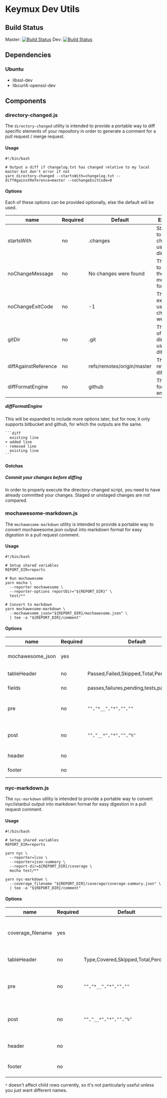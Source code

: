 # Keymux Dev Utils

## Build Status

Master: [![Build Status](https://jenkins.keymux.org/job/keymux/job/dev_utils/job/BuildMasterBranch/badge/icon)](https://jenkins.keymux.org/job/keymux/job/dev_utils/job/BuildMasterBranch/)
Dev: [![Build Status](https://jenkins.keymux.org/job/keymux/job/dev_utils/job/BuildDevBranch/badge/icon)](https://jenkins.keymux.org/job/keymux/job/dev_utils/job/BuildDevBranch/)

## Dependencies

### Ubuntu
* libssl-dev
* libcurl4-openssl-dev

## Components

### directory-changed.js

The `directory-changed` utility is intended to provide a portable way to diff specific elements of your repository in order to generate a comment for a pull request / merge request.

#### Usage

    #!/bin/bash

    # Output a diff if changelog.txt has changed relative to my local master but don't error if not
    yarn directory-changed --startsWith=changelog.txt --diffAgainstReference=master --noChangeExitCode=0

#### Options

Each of these options can be provided optionally, else the default will be used.

name                  | Required  | Default                                   | Explanation
--------------------- | --------- | ----------------------------------------- | -----------------
startsWith            | no        | .changes                                  | Starting path to search for changes, usually a directory
noChangeMessage       | no        | No changes were found                     | The message to output if there are no modifications found
noChangeExitCode      | no        | -1                                        | The process exit code to use when no changes were found
gitDir                | no        | .git                                      | The location of the .git directory to use for diffing
diffAgainstReference  | no        | refs/remotes/origin/master                | The reference to diff against
diffFormatEngine      | no        | github                                    | The diff format engine

##### diffFormatEngine

This will be expanded to include more options later, but for now, it only supports bitbucket and github, for which the outputs are the same.

    ```diff
      existing line
    + added line
    - removed line
      existing line
    ```

#### Gotchas

##### Commit your changes before diffing

In order to properly execute the directory-changed script, you need to have already committed your changes.  Staged or unstaged changes are not compared.

### mochawesome-markdown.js

The `mochawesome-markdown` utility is intended to provide a portable way to convert mochawesome.json output into markdown format for easy digestion in a pull request comment.

#### Usage

    #!/bin/bash

    # Setup shared variables
    REPORT_DIR=reports

    # Run mochawesome
    yarn mocha \
      --reporter mochawesome \
      --reporter-options reportDir="${REPORT_DIR}" \
      test/**

    # Convert to markdown
    yarn mochawesome-markdown \
      --mochawesome_json="${REPORT_DIR}/mochawesome.json" \
      | tee -a "${REPORT_DIR}/comment"

#### Options

name                  | Required  | Default                                   | Explanation
--------------------- | --------- | ----------------------------------------- | -----------------
mochawesome_json      | yes       |                                           | The full path to the mochawesome.json file
tableHeader           | no        | Passed,Failed,Skipped,Total,Percent       | The header row of the table
fields                | no        | passes,failures,pending,tests,passPercent | The arrangement of output fields
pre                   | no        | `"","*__","*","",""`                      | Pre-text per data cell, columns delimited by commas
post                  | no        | `"","__*","*","","%"`                     | Post-text per data cell, columns delimited by commas
header                | no        |                                           | Text to display above the table
footer                | no        |                                           | Text to display below the table

### nyc-markdown.js

The `nyc-markdown` utility is intended to provide a portable way to convert nyc/istanbul output into markdown format for easy digestion in a pull request comment.

#### Usage

    #!/bin/bash

    # Setup shared variables
    REPORT_DIR=reports

    yarn nyc \
      --reporter=lcov \
      --reporter=json-summary \
      --report-dir=${REPORT_DIR}/coverage \
      mocha test/**

    yarn nyc-markdown \
      --coverage_filename "${REPORT_DIR}/coverage/coverage-summary.json" \
      | tee -a "${REPORT_DIR}/comment"

#### Options

name                  | Required  | Default                                   | Explanation
--------------------- | --------- | ----------------------------------------- | -----------------
coverage_filename     | yes       |                                           | The full path to the coverage-summary.json file
tableHeader           | no        | Type,Covered,Skipped,Total,Percent        | The header row of the table`*`
pre                   | no        | `"","*__","*","",""`                      | Pre-text per data cell, columns delimited by commas
post                  | no        | `"","__*","*","","%"`                     | Post-text per data cell, columns delimited by commas
header                | no        |                                           | Text to display above the table
footer                | no        |                                           | Text to display below the table

`*` doesn't affect child rows currently, so it's not particularly useful unless you just want different names.
